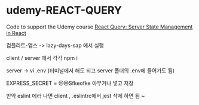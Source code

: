 # udemy-REACT-QUERY

Code to support the Udemy course [React Query: Server State Management in React](https://www.udemy.com/course/learn-react-query/?couponCode=REACT-QUERY-GITHUB)


컴플리트-앱스 -> lazy-days-sap 에서 실행

client / server 에서 각각 npm i

server -> vi .env  (터미널에서 해도 되고  server 폴더의 .env에 들어가도 됨)

EXPRESS_SECRET = @@Sfkeofke 아무거나 넣고 저장

만약 eslint 에러 나면 client , .eslintrc에서 jest 삭제 하면 됨 ~ 
